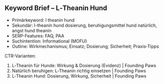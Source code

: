 ## Keyword Brief – L‑Theanin Hund

- Primärkeyword: l theanin hund
- Sekundär: l-theanin hund dosierung, beruhigungsmittel hund natürlich, angst hund theanin
- SERP-Features: FAQ, PAA
- Suchintention: Informational (MOFU)
- Outline: Wirkmechanismus; Einsatz; Dosierung; Sicherheit; Praxis‑Tipps

CTR-Varianten:
1) L‑Theanin für Hunde: Wirkung & Dosierung (Evidenz) | Founding Paws
2) Natürlich beruhigen: L‑Theanin richtig einsetzen | Founding Paws
3) L‑Theanin Hund: Dosierung, Wirkung, Sicherheit | Founding Paws

